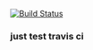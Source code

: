 [![Build Status](https://travis-ci.org/qct/travis-demo.svg?branch=master)](https://travis-ci.org/qct/travis-demo)

### just test travis ci